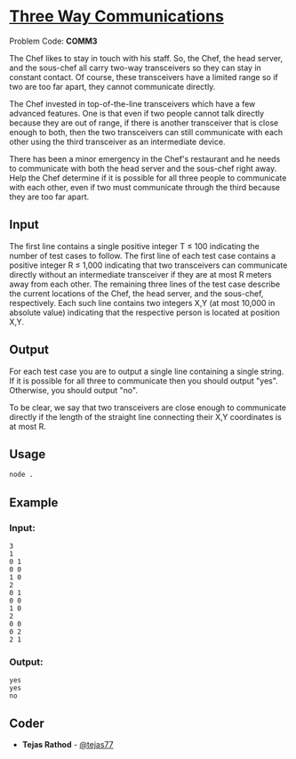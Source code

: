 
# [Three Way Communications](https://www.codechef.com/problems/COMM3)
Problem Code: **COMM3**

The Chef likes to stay in touch with his staff. So, the Chef, the head server, and the sous-chef all carry two-way transceivers so they can stay in constant contact. Of course, these transceivers have a limited range so if two are too far apart, they cannot communicate directly.

The Chef invested in top-of-the-line transceivers which have a few advanced features. One is that even if two people cannot talk directly because they are out of range, if there is another transceiver that is close enough to both, then the two transceivers can still communicate with each other using the third transceiver as an intermediate device.

There has been a minor emergency in the Chef's restaurant and he needs to communicate with both the head server and the sous-chef right away. Help the Chef determine if it is possible for all three people to communicate with each other, even if two must communicate through the third because they are too far apart.

## Input

The first line contains a single positive integer T ≤ 100 indicating the number of test cases to follow. The first line of each test case contains a positive integer R ≤ 1,000 indicating that two transceivers can communicate directly without an intermediate transceiver if they are at most R meters away from each other. The remaining three lines of the test case describe the current locations of the Chef, the head server, and the sous-chef, respectively. Each such line contains two integers X,Y (at most 10,000 in absolute value) indicating that the respective person is located at position X,Y.

## Output

For each test case you are to output a single line containing a single string. If it is possible for all three to communicate then you should output "yes". Otherwise, you should output "no".

To be clear, we say that two transceivers are close enough to communicate directly if the length of the straight line connecting their X,Y coordinates is at most R.

## Usage
```sh
node .
```
## Example
### Input:
```
3
1
0 1
0 0
1 0
2
0 1
0 0
1 0
2
0 0
0 2
2 1
```
### Output:
```
yes
yes
no
```

## Coder

* **Tejas Rathod** - [@tejas77](https://github.com/tejas77)
